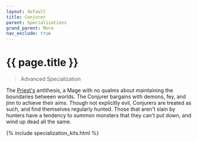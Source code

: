 ```yaml
---
layout: default
title: Conjurer
parent: Specializations
grand_parent: More
nav_exclude: true
---
```


# {{ page.title }}

> Advanced Specialization

The [Priest's](../specializations/priest.html) antithesis, a Mage with no qualms about maintaining the boundaries between worlds. The Conjurer bargains with demons, fey, and jinn to achieve their aims. Though not explicitly evil, Conjurers are treated as such, and find themselves regularly hunted. Those that aren't slain by hunters have a tendency to summon monsters that they can't put down, and wind up dead all the same.

{% include specialization_kits.html %}
